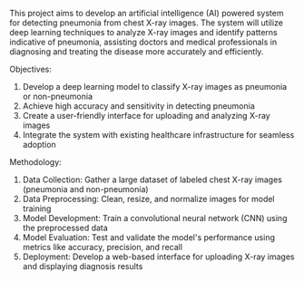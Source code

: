This project aims to develop an artificial intelligence (AI) powered system for detecting pneumonia from chest X-ray images. The system will utilize deep learning techniques to analyze X-ray images and identify patterns indicative of pneumonia, assisting doctors and medical professionals in diagnosing and treating the disease more accurately and efficiently.

Objectives:

1. Develop a deep learning model to classify X-ray images as pneumonia or non-pneumonia
2. Achieve high accuracy and sensitivity in detecting pneumonia
3. Create a user-friendly interface for uploading and analyzing X-ray images
4. Integrate the system with existing healthcare infrastructure for seamless adoption

Methodology:

1. Data Collection: Gather a large dataset of labeled chest X-ray images (pneumonia and non-pneumonia)
2. Data Preprocessing: Clean, resize, and normalize images for model training
3. Model Development: Train a convolutional neural network (CNN) using the preprocessed data
4. Model Evaluation: Test and validate the model's performance using metrics like accuracy, precision, and recall
5. Deployment: Develop a web-based interface for uploading X-ray images and displaying diagnosis results
